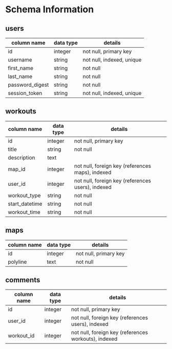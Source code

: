 # Schema Information

## users
column name     | data type | details
----------------|-----------|-----------------------
id              | integer   | not null, primary key
username        | string    | not null, indexed, unique
first_name      | string    | not null
last_name       | string    | not null
password_digest | string    | not null
session_token   | string    | not null, indexed, unique


## workouts
column name     | data type | details
----------------|-----------|-----------------------
id              | integer   | not null, primary key
title           | string    | not null
description     | text      |
map_id          | integer   | not null, foreign key (references maps), indexed
user_id         | integer   | not null, foreign key (references users), indexed
workout_type    | string    | not null
start_datetime  | string    | not null
workout_time    | string    | not null

## maps
column name     | data type | details
----------------|-----------|-----------------------
id              | integer   | not null, primary key
polyline        | text      | not null

## comments
column name     | data type | details
----------------|-----------|-----------------------
id              | integer   | not null, primary key
user_id         | integer   | not null, foreign key (references users), indexed
workout_id      | integer   | not null, foreign key (references workouts), indexed
